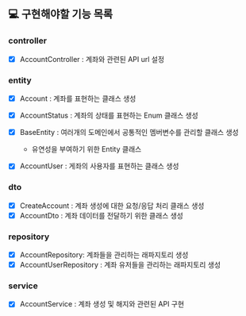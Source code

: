## 💻 구현해야할 기능 목록

### controller
- [x] AccountController : 계좌와 관련된 API url 설정

### entity
- [x] Account : 계좌를 표현하는 클래스 생성
- [x] AccountStatus : 계좌의 상태를 표현하는 Enum 클래스 생성
- [x] BaseEntity : 여러개의 도메인에서 공통적인 멤버변수를 관리할 클래스 생성
  - 유연성을 부여하기 위한 Entity 클래스
- [x] AccountUser : 게좌의 사용자를 표현하는 클래스 생성


### dto 
- [x] CreateAccount : 계좌 생성에 대한 요청/응답 처리 클래스 생성
- [x] AccountDto : 계좌 데이터를 전달하기 위한 클래스 생성

### repository
- [x] AccountRepository: 계좌들을 관리하는 래파지토리 생성 
- [x] AccountUserRepository : 계좌 유저들을 관리하는 래파지토리 생성

### service
- [x] AccountService : 계좌 생성 및 해지와 관련된 API 구현 